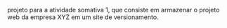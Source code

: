 projeto para a atividade somativa 1, que consiste em armazenar o projeto web da empresa XYZ em um site de versionamento.
